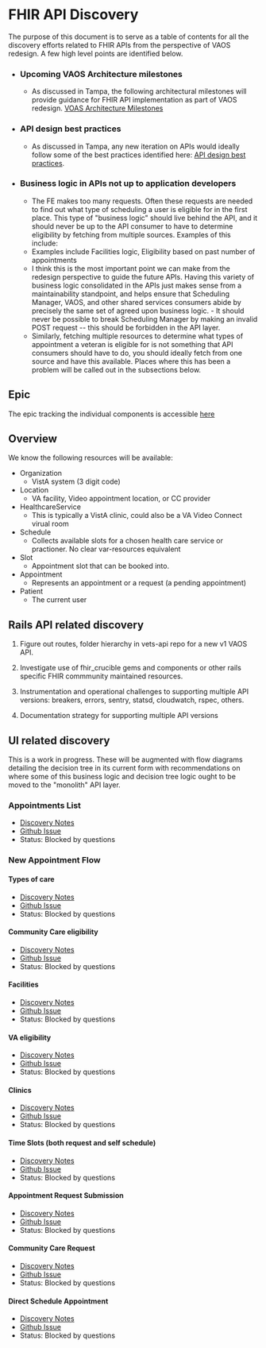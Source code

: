 # FHIR API Discovery

The purpose of this document is to serve as a table of contents for all the discovery efforts related to FHIR APIs from the perspective of VAOS redesign. A few high level points are identified below.

- ### Upcoming VAOS Architecture milestones
  - As discussed in Tampa, the following architectural milestones will provide guidance for FHIR API implementation as part of VAOS redesign. [VOAS Architecture Milestones](https://github.com/department-of-veterans-affairs/va.gov-team/blob/master/products/health-care/appointments/va-online-scheduling/engineering/discovery/FHIR/VAOSArchitectSvcMilestones_20200109-VAOS-DesignEvolutionDraft.pdf)

- ### API design best practices
  - As discussed in Tampa, any new iteration on APIs would ideally follow some of the best practices identified here: [API design best practices](https://github.com/department-of-veterans-affairs/va.gov-team/blob/master/products/health-care/appointments/va-online-scheduling/engineering/discovery/api_observations.md).

- ### Business logic in APIs not up to application developers
  - The FE makes too many requests. Often these requests are needed to find out what type of scheduling a user is eligible for in the first place. This type of "business logic" should live behind the API, and it should never be up to the API consumer to have to determine eligibility by fetching from multiple sources. Examples of this include: 
  - Examples include Facilities logic, Eligibility based on past number of appointments
  - I think this is the most important point we can make from the redesign perspective to guide the future APIs. Having this variety of business logic consolidated in the APIs just makes sense from a maintainability standpoint, and helps ensure that Scheduling Manager, VAOS, and other shared services consumers abide by precisely the same set of agreed upon business logic.     - It should never be possible to break Scheduling Manager by making an invalid POST request -- this should be forbidden in the API layer. 
  - Similarly, fetching multiple resources to determine what types of appointment a veteran is eligible for is not something that API consumers should have to do, you should ideally fetch from one source and have this available. Places where this has been a problem will be called out in the subsections below.

## Epic
The epic tracking the individual components is accessible [here](https://github.com/department-of-veterans-affairs/va.gov-team/issues/6387)

## Overview

We know the following resources will be available:

- Organization
  - VistA system (3 digit code)
- Location
  - VA facility, Video appointment location, or CC provider
- HealthcareService
  - This is typically a VistA clinic, could also be a VA Video Connect virual room
- Schedule
  - Collects available slots for a chosen health care service or practioner. No clear var-resources equivalent
- Slot
  - Appointment slot that can be booked into.
- Appointment
  - Represents an appointment or a request (a pending appointment)
- Patient
  - The current user


## Rails API related discovery

1. Figure out routes, folder hierarchy in vets-api repo for a new v1 VAOS API.

2. Investigate use of fhir_crucible gems and components or other rails specific FHIR commmunity maintained resources.

3. Instrumentation and operational challenges to supporting multiple API versions: breakers, errors, sentry, statsd, cloudwatch, rspec, others.

4. Documentation strategy for supporting multiple API versions

## UI related discovery

This is a work in progress. These will be augmented with flow diagrams detailing the decision tree in its current form with recommendations on where some of this business logic and decision tree logic ought to be moved to the "monolith" API layer.

### Appointments List
- [Discovery Notes](https://github.com/department-of-veterans-affairs/va.gov-team/blob/master/products/health-care/appointments/va-online-scheduling/engineering/discovery/FHIR/appointments.md)
- [Github Issue](https://app.zenhub.com/workspace/o/department-of-veterans-affairs/va.gov-team/issues/6386)
- Status: Blocked by questions

### New Appointment Flow
#### Types of care
- [Discovery Notes](https://github.com/department-of-veterans-affairs/va.gov-team/blob/master/products/health-care/appointments/va-online-scheduling/engineering/discovery/FHIR/types_of_care.md)
- [Github Issue](https://github.com/department-of-veterans-affairs/va.gov-team/issues/7511)
- Status: Blocked by questions

#### Community Care eligibility

- [Discovery Notes](
https://github.com/department-of-veterans-affairs/va.gov-team/blob/master/products/health-care/appointments/va-online-scheduling/engineering/discovery/FHIR/community_care_eligibility.md)
- [Github Issue](https://github.com/department-of-veterans-affairs/va.gov-team/issues/7512)
- Status: Blocked by questions

#### Facilities
- [Discovery Notes](https://github.com/department-of-veterans-affairs/va.gov-team/blob/master/products/health-care/appointments/va-online-scheduling/engineering/discovery/FHIR/facilities.md)
- [Github Issue](https://github.com/department-of-veterans-affairs/va.gov-team/issues/7513)
- Status: Blocked by questions

#### VA eligibility
- [Discovery Notes](https://github.com/department-of-veterans-affairs/va.gov-team/blob/master/products/health-care/appointments/va-online-scheduling/engineering/discovery/FHIR/eligibility.md)
- [Github Issue](https://github.com/department-of-veterans-affairs/va.gov-team/issues/7514)
- Status: Blocked by questions

#### Clinics
- [Discovery Notes](https://github.com/department-of-veterans-affairs/va.gov-team/blob/master/products/health-care/appointments/va-online-scheduling/engineering/discovery/FHIR/clinics.md)
- [Github Issue](https://github.com/department-of-veterans-affairs/va.gov-team/issues/7515)
- Status: Blocked by questions

#### Time Slots (both request and self schedule)
- [Discovery Notes](https://github.com/department-of-veterans-affairs/va.gov-team/blob/master/products/health-care/appointments/va-online-scheduling/engineering/discovery/FHIR/slots.md)
- [Github Issue](https://github.com/department-of-veterans-affairs/va.gov-team/issues/7516)
- Status: Blocked by questions

#### Appointment Request Submission
- [Discovery Notes](https://github.com/department-of-veterans-affairs/va.gov-team/blob/master/products/health-care/appointments/va-online-scheduling/engineering/discovery/FHIR/appointment_request.md)
- [Github Issue](https://github.com/department-of-veterans-affairs/va.gov-team/issues/7184)
- Status: Blocked by questions

#### Community Care Request
- [Discovery Notes](https://github.com/department-of-veterans-affairs/va.gov-team/blob/master/products/health-care/appointments/va-online-scheduling/engineering/discovery/FHIR/community_care_request.md)
- [Github Issue](https://github.com/department-of-veterans-affairs/va.gov-team/issues/7517)
- Status: Blocked by questions

#### Direct Schedule Appointment
- [Discovery Notes](
https://github.com/department-of-veterans-affairs/va.gov-team/blob/master/products/health-care/appointments/va-online-scheduling/engineering/discovery/FHIR/appointment_direct_schedule.md)
- [Github Issue](https://github.com/department-of-veterans-affairs/va.gov-team/issues/7518)
- Status: Blocked by questions
